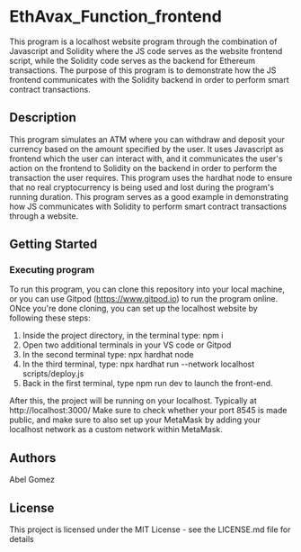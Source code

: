 # EthAvax_Function_frontend

This program is a localhost website program through the combination of Javascript and Solidity where the JS code serves as the website frontend script, while the Solidity code serves as the backend for Ethereum transactions. The purpose of this program is to demonstrate how the JS frontend communicates with the Solidity backend in order to perform smart contract transactions.

## Description

This program simulates an ATM where you can withdraw and deposit your currency based on the amount specified by the user. It uses Javascript as frontend which the user can interact with, and it communicates the user's action on the frontend to Solidity on the backend in order to perform the transaction the user requires. This program uses the hardhat node to ensure that no real cryptocurrency is being used and lost during the program's running duration. This program serves as a good example in demonstrating how JS communicates with Solidity to perform smart contract transactions through a website.

## Getting Started

### Executing program
To run this program, you can clone this repository into your local machine, or you can use Gitpod (https://www.gitpod.io) to run the program online. ONce you're done cloning, you can set up the localhost website by following these steps:
1. Inside the project directory, in the terminal type: npm i
2. Open two additional terminals in your VS code or Gitpod
3. In the second terminal type: npx hardhat node
4. In the third terminal, type: npx hardhat run --network localhost scripts/deploy.js
5. Back in the first terminal, type npm run dev to launch the front-end.

After this, the project will be running on your localhost. Typically at http://localhost:3000/
Make sure to check whether your port 8545 is made public, and make sure to also set up your MetaMask by adding your localhost network as a custom network within MetaMask.

## Authors

Abel Gomez  

## License

This project is licensed under the MIT License - see the LICENSE.md file for details

